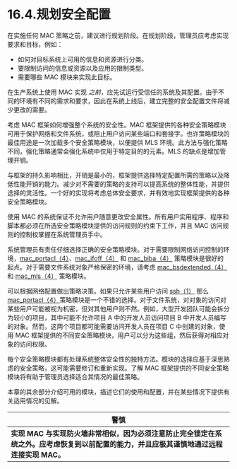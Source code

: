 # 16.4.规划安全配置

在实施任何 MAC 策略之前，建议进行规划阶段。在规划阶段，管理员应考虑实现要求和目标，例如：

* 如何对目标系统上可用的信息和资源进行分类。
* 要限制访问的信息或资源以及应用的限制类型。
* 需要哪些 MAC 模块来实现此目标。

在生产系统上使用 MAC 实现 _之前_，应先试运行受信任的系统及其配置。由于不同的环境有不同的需求和要求，因此在系统上线后，建立完整的安全配置文件将减少更改的需要。

考虑 MAC 框架如何增强整个系统的安全性。MAC 框架提供的各种安全策略模块可用于保护网络和文件系统，或阻止用户访问某些端口和套接字。也许策略模块的最佳用途是一次加载多个安全策略模块，以便提供 MLS 环境。此方法与强化策略不同，强化策略通常会强化系统中仅用于特定目的的元素。MLS 的缺点是增加管理开销。

与框架的持久影响相比，开销是最小的，框架提供选择特定配置所需的策略以及降低性能开销的能力。减少对不需要的策略的支持可以提高系统的整体性能，并提供选择的灵活性。一个好的实现将考虑总体安全要求，并有效地实现框架提供的各种安全策略模块。

使用 MAC 的系统保证不允许用户随意更改安全属性。所有用户实用程序、程序和脚本都必须在所选安全策略模块提供的访问规则的约束下工作，并且 MAC 访问规则的控制权掌握在系统管理员手中。

系统管理员有责任仔细选择正确的安全策略模块。对于需要限制网络访问控制的环境，[mac\_portacl（4）](https://www.freebsd.org/cgi/man.cgi?query=mac\_portacl\&sektion=4\&format=html)、[mac\_ifoff（4）](https://www.freebsd.org/cgi/man.cgi?query=mac\_ifoff\&sektion=4\&format=html) 和 [mac\_biba（4）](https://www.freebsd.org/cgi/man.cgi?query=mac\_biba\&sektion=4\&format=html) 策略模块是很好的起点。对于需要文件系统对象严格保密的环境，请考虑 [mac\_bsdextended（4）](https://www.freebsd.org/cgi/man.cgi?query=mac\_bsdextended\&sektion=4\&format=html) 和 [mac\_mls（4）](https://www.freebsd.org/cgi/man.cgi?query=mac\_mls\&sektion=4\&format=html) 策略模块。

可以根据网络配置做出策略决策。如果只允许某些用户访问 [ssh（1）](https://www.freebsd.org/cgi/man.cgi?query=ssh\&sektion=1\&format=html) 那么 [mac\_portacl（4）](https://www.freebsd.org/cgi/man.cgi?query=mac\_portacl\&sektion=4\&format=html)策略模块是一个不错的选择。对于文件系统，对对象的访问对某些用户可能被视为机密，但对其他用户则不然。例如，大型开发团队可能会拆分为较小的项目，其中可能不允许项目 A 中的开发人员访问项目 B 中开发人员编写的对象。然而，这两个项目都可能需要访问开发人员在项目 C 中创建的对象，使用 MAC 框架提供的不同安全策略模块，用户可以分为这些组，然后获得对相应对象的访问权限。

每个安全策略模块都有处理系统整体安全性的独特方法。模块的选择应基于深思熟虑的安全策略，这可能需要修订和重新实现。了解 MAC 框架提供的不同安全策略模块将有助于管理员选择适合其情况的最佳策略。

本章的其余部分介绍可用的模块，描述它们的使用和配置，并在某些情况下提供有关适用情况的见解。

| 警慎                                                                       |
| ------------------------------------------------------------------------ |
| **实现 MAC 与实现防火墙非常相似，因为必须注意防止完全锁定在系统之外。应考虑恢复到以前配置的能力，并且应极其谨慎地通过远程连接实现 MAC。** |
